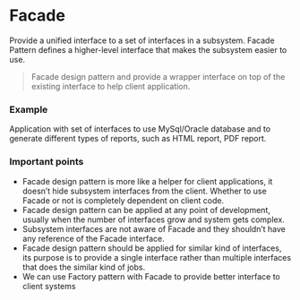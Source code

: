 # Facade 

Provide a unified interface to a set of interfaces in a subsystem. Facade Pattern defines a higher-level interface that makes the subsystem easier to use.

>Facade design pattern and provide a wrapper interface on top of the existing interface to help client application.

### Example 
Application with set of interfaces to use MySql/Oracle database and to generate different types of reports, such as HTML report, PDF report.

### Important points
- Facade design pattern is more like a helper for client applications, it doesn’t hide subsystem interfaces from the client. Whether to use Facade or not is completely dependent on client code.
- Facade design pattern can be applied at any point of development, usually when the number of interfaces grow and system gets complex.
- Subsystem interfaces are not aware of Facade and they shouldn’t have any reference of the Facade interface.
- Facade design pattern should be applied for similar kind of interfaces, its purpose is to provide a single interface rather than multiple interfaces that does the similar kind of jobs.
- We can use Factory pattern with Facade to provide better interface to client systems